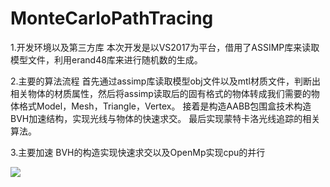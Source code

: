 # MonteCarloPathTracing

1.开发环境以及第三方库
本次开发是以VS2017为平台，借用了ASSIMP库来读取模型文件，利用erand48库来进行随机数的生成。

2.主要的算法流程
首先通过assimp库读取模型obj文件以及mtl材质文件，判断出相关物体的材质属性，然后将assimp读取后的固有格式的物体转成我们需要的物体格式Model，Mesh，Triangle，Vertex。
接着是构造AABB包围盒技术构造BVH加速结构，实现光线与物体的快速求交。
最后实现蒙特卡洛光线追踪的相关算法。

3.主要加速
BVH的构造实现快速求交以及OpenMp实现cpu的并行

<img src="https://github.com/seu-xh/MonteCarloPathTracing/1.png">
